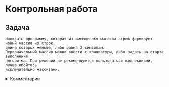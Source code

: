 # Контрольная работа
## Задача
```
Написать программу, которая из имеющегося массива строк формирует новый массив из строк,  
длина которых меньше, либо равна 3 символам.
Первоначальный массив можно ввести с клавиатуры, либо задать на старте выполнения  
алгоритма. При решении не рекомендуется пользоваться коллекциями, лучше обойтись  
исключительно массивами.
```

<details> 
  <summary>Комментарии</summary>
   Задача алгоритмически не самая сложная, однако для полноценного выполнения  
   проверочной работы необходимо:  

1. Создать репозиторий на GitHub
2. Нарисовать блок-схему алгоритма (можно обойтись блок-схемой основной  
содержательной части, если вы выделяете её в отдельный метод)
3. Снабдить репозиторий оформленным текстовым описанием решения (файл README.md)
4. Написать программу, решающую поставленную задачу
5. Использовать контроль версий в работе над этим небольшим проектом (не должно  
быть так, что всё залито одним коммитом, как минимум этапы 2, 3, и 4 должны быть  
расположены в разных коммитах)
</details>